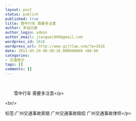 ```yaml
---
layout: post
status: publish
published: true
title: 雪中行车 需要多注意
author: 本站记者
author_login: admin
author_email: jiangwei909@gmail.com
wordpress_id: 1616
wordpress_url: http://www.gzjtlaw.com/?p=1616
date: 2011-05-29 09:30:28.000000000 +08:00
categories:
- 交通常识
tags: []
comments: []
---
```

<p><br><p>　　雪中行车 需要多注意<&#47;p><br&#47;><p>标签:广州交通事故索赔 广州交通事故赔偿 广州交通事故律师<&#47;p>

